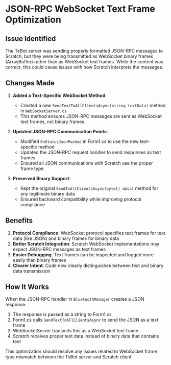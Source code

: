 # JSON-RPC WebSocket Text Frame Optimization

## Issue Identified
The TeBot server was sending properly formatted JSON-RPC messages to Scratch, but they were being transmitted as WebSocket binary frames (ArrayBuffer) rather than as WebSocket text frames. While the content was correct, this could cause issues with how Scratch interprets the messages.

## Changes Made

1. **Added a Text-Specific WebSocket Method**:
   - Created a new `SendTextToAllClientsAsync(string textData)` method in `WebSocketServer.cs`
   - This method ensures JSON-RPC messages are sent as WebSocket text frames, not binary frames

2. **Updated JSON-RPC Communication Points**:
   - Modified `OnStatusJsonPushed` in Form1.cs to use the new text-specific method
   - Updated the JSON-RPC request handler to send responses as text frames
   - Ensured all JSON communications with Scratch use the proper frame type

3. **Preserved Binary Support**:
   - Kept the original `SendToAllClientsAsync(byte[] data)` method for any legitimate binary data
   - Ensured backward compatibility while improving protocol compliance

## Benefits

1. **Protocol Compliance**: WebSocket protocol specifies text frames for text data (like JSON) and binary frames for binary data
2. **Better Scratch Integration**: Scratch WebSocket implementations may expect JSON-RPC messages as text frames
3. **Easier Debugging**: Text frames can be inspected and logged more easily than binary frames
4. **Clearer Intent**: Code now clearly distinguishes between text and binary data transmission

## How It Works

When the JSON-RPC handler in `BluetoothManager` creates a JSON response:
1. The response is passed as a string to Form1.cs
2. Form1.cs calls `SendTextToAllClientsAsync` to send the JSON as a text frame
3. WebSocketServer transmits this as a WebSocket text frame
4. Scratch receives proper text data instead of binary data that contains text

This optimization should resolve any issues related to WebSocket frame type mismatch between the TeBot server and Scratch client.
